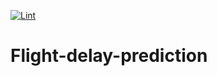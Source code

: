 [![Lint](https://github.com/NikhilJairaj26/Flight-delay-prediction/actions/workflows/lint.yml/badge.svg)](https://github.com/NikhilJairaj26/Flight-delay-prediction/actions/workflows/lint.yml)
# Flight-delay-prediction

